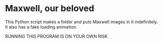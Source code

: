 # Maxwell, our beloved

This Python script makes a folder and puts Maxwell images in it indefinitely. It also has a fake loading animation.

RUNNING THIS PROGRAM IS ON YOUR OWN RISK
